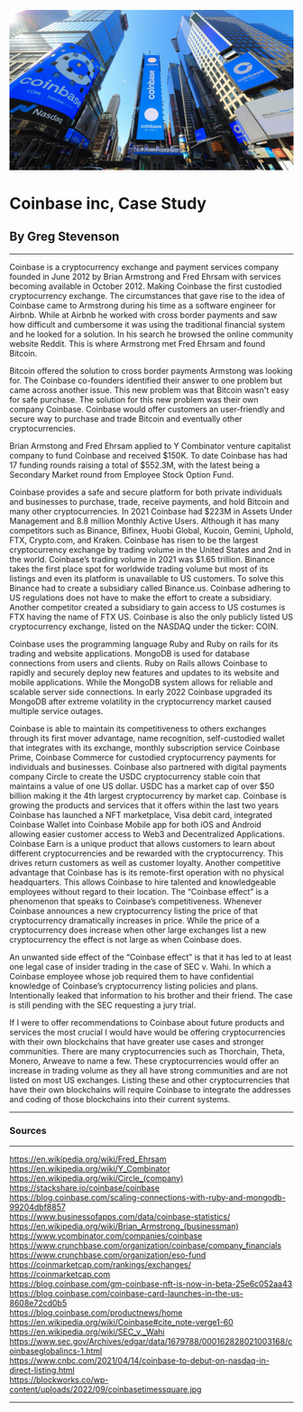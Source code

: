 ![](../images/coinbasetimessquare.jpeg)

# Coinbase inc, Case Study
## By Greg Stevenson
___
Coinbase is a cryptocurrency exchange and payment services company founded in June 2012 by
Brian Armstrong and Fred Ehrsam with services becoming available in October 2012. 
Making Coinbase the first custodied cryptocurrency exchange. 
The circumstances that gave rise to the idea of Coinbase came to Armstrong during his time as a software engineer for Airbnb. 
While at Airbnb he worked with cross border payments and saw how difficult and cumbersome it was using the traditional financial system and he looked for a solution. 
In his search he browsed the online community website Reddit.
This is where Armstrong met Fred Ehrsam and found Bitcoin. 

Bitcoin offered the solution to cross border payments Armstong was looking for. 
The Coinbase co-founders identified their answer to one problem but came across another issue. 
This new problem was that Bitcoin wasn't easy for safe purchase. 
The solution for this new problem was their own company Coinbase. 
Coinbase would offer customers an user-friendly and secure way to purchase and trade Bitcoin and eventually other cryptocurrencies.

Brian Armstong and Fred Ehrsam applied to Y Combinator venture capitalist company to fund Coinbase and received $150K.
To date Coinbase has had 17 funding rounds raising a total of $552.3M, with the latest being a Secondary Market round from Employee Stock Option Fund.

Coinbase provides a safe and secure platform for both private individuals and businesses to purchase, trade, receive payments, and hold Bitcoin and many other cryptocurrencies.
In 2021 Coinbase had $223M in Assets Under Management and 8.8 million Monthly Active Users. 
Although it has many competitors such as Binance, Bifinex, Huobi Global, Kucoin, Gemini, Uphold, FTX, Crypto.com, and Kraken. 
Coinbase has risen to be the largest cryptocurrency exchange by trading volume in the United States and 2nd in the world. 
Coinbase’s trading volume in 2021 was $1.65 trillion. Binance takes the first place spot for worldwide trading volume but most of its listings and even its platform is unavailable to US customers. 
To solve this Binance had to create a subsidiary called Binance.us. 
Coinbase adhering to US regulations does not have to make the effort to create a subsidiary. 
Another competitor created a subsidiary to gain access to US costumes is FTX having the name of FTX US. 
Coinbase is also the only publicly listed US cryptocurrency exchange, listed on the NASDAQ under the ticker: COIN.

Coinbase uses the programming language Ruby and Ruby on rails for its trading and website applications. 
MongoDB is used for database connections from users and clients.
Ruby on Rails allows Coinbase to rapidly and securely deploy new features and updates to its website and mobile applications.
While the MongoDB system allows for reliable and scalable server side connections. 
In early 2022 Coinbase upgraded its MongoDB after extreme volatility in the cryptocurrency market caused multiple service outages.

Coinbase is able to maintain its competitiveness to others exchanges through its first mover advantage, name recognition, self-custodied wallet that integrates with its exchange, monthly subscription service Coinbase Prime, Coinbase Commerce for custodied cryptocurrency payments for individuals and businesses. 
Coinbase also partnered with digital payments company Circle to create the USDC cryptocurrency stable coin that maintains a value of one US dollar.
USDC has a market cap of over $50 billion making it the 4th largest cryptocurrency by market cap. 
Coinbase is growing the products and services that it offers within the last two years Coinbase has launched a NFT marketplace, Visa debit card, integrated Coinbase Wallet into Coinbase Mobile app for both iOS and Android allowing easier customer access to Web3 and Decentralized Applications. 
Coinbase Earn is a unique product that allows customers to learn about different cryptocurrencies and be rewarded with the cryptocurrency. 
This drives return customers as well as customer loyalty. Another competitive advantage that Coinbase has is its remote-first operation with no physical headquarters. 
This allows Coinbase to hire talented and knowledgeable employees without regard to their location.
The “Coinbase effect” is a phenomenon that speaks to Coinbase’s competitiveness. 
Whenever Coinbase announces a new cryptocurrency listing the price of that cryptocurrency dramatically increases in price.
While the price of a cryptocurrency does increase when other large exchanges list a new cryptocurrency the effect is not large as when Coinbase does. 

An unwanted side effect of the “Coinbase effect” is that it has led to at least one legal case of insider trading in the case of SEC v. Wahi.
In which a Coinbase employee whose job required them to have confidential knowledge of Coinbase’s cryptocurrency listing policies and plans.
Intentionally leaked that information to his brother and their friend. 
The case is still pending with the SEC requesting a jury trial.

If I were to offer recommendations to Coinbase about future products and services the most crucial I would have would be offering cryptocurrencies with their own blockchains that have greater use cases and stronger communities.
There are many cryptocurrencies such as Thorchain, Theta, Monero, Arweave to name a few. 
These cryptocurrencies would offer an increase in trading volume as they all have strong communities and are not listed on most US exchanges.
Listing these and other cryptocurrencies that have their own blockchains will require Coinbase to integrate the addresses and coding of those blockchains into their current systems.


___
### Sources
___
https://en.wikipedia.org/wiki/Fred_Ehrsam <br>
https://en.wikipedia.org/wiki/Y_Combinator <br>
https://en.wikipedia.org/wiki/Circle_(company) <br>
https://stackshare.io/coinbase/coinbase <br>
https://blog.coinbase.com/scaling-connections-with-ruby-and-mongodb-99204dbf8857 <br>
https://www.businessofapps.com/data/coinbase-statistics/ <br>
https://en.wikipedia.org/wiki/Brian_Armstrong_(businessman) <br>
https://www.ycombinator.com/companies/coinbase <br>
https://www.crunchbase.com/organization/coinbase/company_financials <br>
https://www.crunchbase.com/organization/eso-fund <br>
https://coinmarketcap.com/rankings/exchanges/ <br>
https://coinmarketcap.com <br>
https://blog.coinbase.com/gm-coinbase-nft-is-now-in-beta-25e6c052aa43 <br>
https://blog.coinbase.com/coinbase-card-launches-in-the-us-8608e72cd0b5 <br>
https://blog.coinbase.com/productnews/home <br>
https://en.wikipedia.org/wiki/Coinbase#cite_note-verge1-60 <br>
https://en.wikipedia.org/wiki/SEC_v._Wahi <br>
https://www.sec.gov/Archives/edgar/data/1679788/000162828021003168/coinbaseglobalincs-1.html <br>
https://www.cnbc.com/2021/04/14/coinbase-to-debut-on-nasdaq-in-direct-listing.html <br>
https://blockworks.co/wp-content/uploads/2022/09/coinbasetimessquare.jpg
___